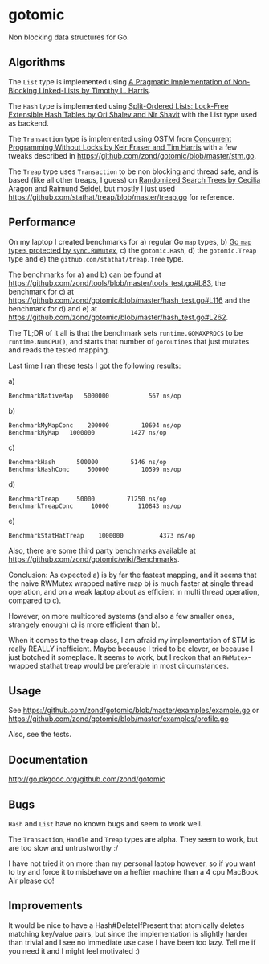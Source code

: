# gotomic

Non blocking data structures for Go.

## Algorithms

The `List` type is implemented using [A Pragmatic Implementation of Non-Blocking Linked-Lists by Timothy L. Harris](http://www.timharris.co.uk/papers/2001-disc.pdf).

The `Hash` type is implemented using [Split-Ordered Lists: Lock-Free Extensible Hash Tables by Ori Shalev and Nir Shavit](http://www.cs.ucf.edu/~dcm/Teaching/COT4810-Spring2011/Literature/SplitOrderedLists.pdf) with the List type used as backend.

The `Transaction` type is implemented using OSTM from [Concurrent Programming Without Locks by Keir Fraser and Tim Harris](http://www.cl.cam.ac.uk/research/srg/netos/papers/2007-cpwl.pdf) with a few tweaks described in https://github.com/zond/gotomic/blob/master/stm.go.

The `Treap` type uses `Transaction` to be non blocking and thread safe, and is based (like all other treaps, I guess) on [Randomized Search Trees by Cecilia Aragon and Raimund Seidel](http://faculty.washington.edu/aragon/pubs/rst89.pdf), but mostly I just used https://github.com/stathat/treap/blob/master/treap.go for reference.

## Performance

On my laptop I created benchmarks for a) regular Go `map` types, b) [Go `map` types protected by `sync.RWMutex`](https://github.com/zond/tools/blob/master/tools.go#L142), c) the `gotomic.Hash`, d) the `gotomic.Treap` type and e) the `github.com/stathat/treap.Tree` type.

The benchmarks for a) and b) can be found at https://github.com/zond/tools/blob/master/tools_test.go#L83, the benchmark for c) at https://github.com/zond/gotomic/blob/master/hash_test.go#L116 and the benchmark for d) and e) at https://github.com/zond/gotomic/blob/master/hash_test.go#L262.

The TL;DR of it all is that the benchmark sets `runtime.GOMAXPROCS` to be `runtime.NumCPU()`, and starts that number of `goroutine`s that just mutates and reads the tested mapping.

Last time I ran these tests I got the following results:

a)

    BenchmarkNativeMap	 5000000	       567 ns/op

b)

    BenchmarkMyMapConc	  200000	     10694 ns/op
    BenchmarkMyMap	 1000000	      1427 ns/op

c)

    BenchmarkHash      500000	      5146 ns/op
    BenchmarkHashConc	  500000	     10599 ns/op

d)

    BenchmarkTreap	   50000	     71250 ns/op
    BenchmarkTreapConc	   10000	    110843 ns/op

e)

    BenchmarkStatHatTreap	 1000000	      4373 ns/op

Also, there are some third party benchmarks available at https://github.com/zond/gotomic/wiki/Benchmarks.

Conclusion: As expected a) is by far the fastest mapping, and it seems that the naive RWMutex wrapped native map b) is much faster at single thread operation, and on a weak laptop about as efficient in multi thread operation, compared to c).

However, on more multicored systems (and also a few smaller ones, strangely enough) c) is more efficient than b).

When it comes to the treap class, I am afraid my implementation of STM is really REALLY inefficient. Maybe because I tried to be clever, or because I just botched it someplace. It seems to work, but I reckon that an `RWMutex`-wrapped stathat treap would be preferable in most circumstances.

## Usage

See https://github.com/zond/gotomic/blob/master/examples/example.go or https://github.com/zond/gotomic/blob/master/examples/profile.go

Also, see the tests.

## Documentation

http://go.pkgdoc.org/github.com/zond/gotomic

## Bugs

`Hash` and `List` have no known bugs and seem to work well.

The `Transaction`, `Handle` and `Treap` types are alpha. They seem to work, but are too slow and untrustworthy :/

I have not tried it on more than my personal laptop however, so if you want to try and force it to misbehave on a heftier machine than a 4 cpu MacBook Air please do!

## Improvements

It would be nice to have a Hash#DeleteIfPresent that atomically deletes matching key/value pairs, but since the implementation is slightly harder than trivial and I see no immediate use case I have been too lazy. Tell me if you need it and I might feel motivated :)
